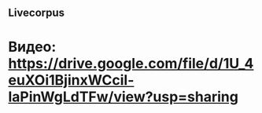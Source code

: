 ## Livecorpus ##
# Видео: https://drive.google.com/file/d/1U_4euXOi1BjinxWCcil-laPinWgLdTFw/view?usp=sharing #
